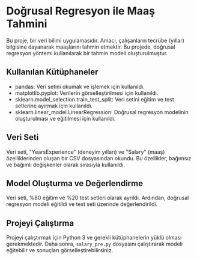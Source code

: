 # Doğrusal Regresyon ile Maaş Tahmini

Bu proje, bir veri bilimi uygulamasıdır. Amacı, çalışanların tecrübe (yıllar) bilgisine dayanarak maaşlarını tahmin etmektir. Bu projede, doğrusal regresyon yöntemi kullanılarak bir tahmin modeli oluşturulmuştur.

## Kullanılan Kütüphaneler

- pandas: Veri setini okumak ve işlemek için kullanıldı.
- matplotlib.pyplot: Verilerin görselleştirilmesi için kullanıldı.
- sklearn.model_selection.train_test_split: Veri setini eğitim ve test setlerine ayırmak için kullanıldı.
- sklearn.linear_model.LinearRegression: Doğrusal regresyon modelinin oluşturulması ve eğitilmesi için kullanıldı.

## Veri Seti

Veri seti, "YearsExperience" (deneyim yılları) ve "Salary" (maaş) özelliklerinden oluşan bir CSV dosyasından okundu. Bu özellikler, bağımsız ve bağımlı değişkenler olarak sırasıyla kullanıldı.

## Model Oluşturma ve Değerlendirme

Veri seti, %80 eğitim ve %20 test setleri olarak ayrıldı. Ardından, doğrusal regresyon modeli eğitildi ve test seti üzerinde değerlendirildi.

## Projeyi Çalıştırma

Projeyi çalıştırmak için Python 3 ve gerekli kütüphanelerin yüklü olması gerekmektedir. Daha sonra, `salary_pre.py` dosyasını çalıştırarak modeli eğitebilir ve sonuçları görselleştirebilirsiniz.

